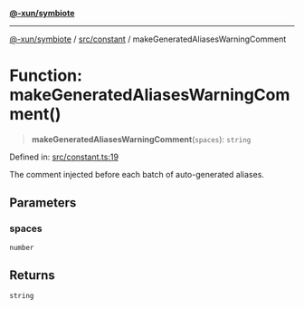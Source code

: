 [**@-xun/symbiote**](../../../README.md)

***

[@-xun/symbiote](../../../README.md) / [src/constant](../README.md) / makeGeneratedAliasesWarningComment

# Function: makeGeneratedAliasesWarningComment()

> **makeGeneratedAliasesWarningComment**(`spaces`): `string`

Defined in: [src/constant.ts:19](https://github.com/Xunnamius/symbiote/blob/4231719a4050b5b3956e3e19d12d8c469fd0bd37/src/constant.ts#L19)

The comment injected before each batch of auto-generated aliases.

## Parameters

### spaces

`number`

## Returns

`string`
